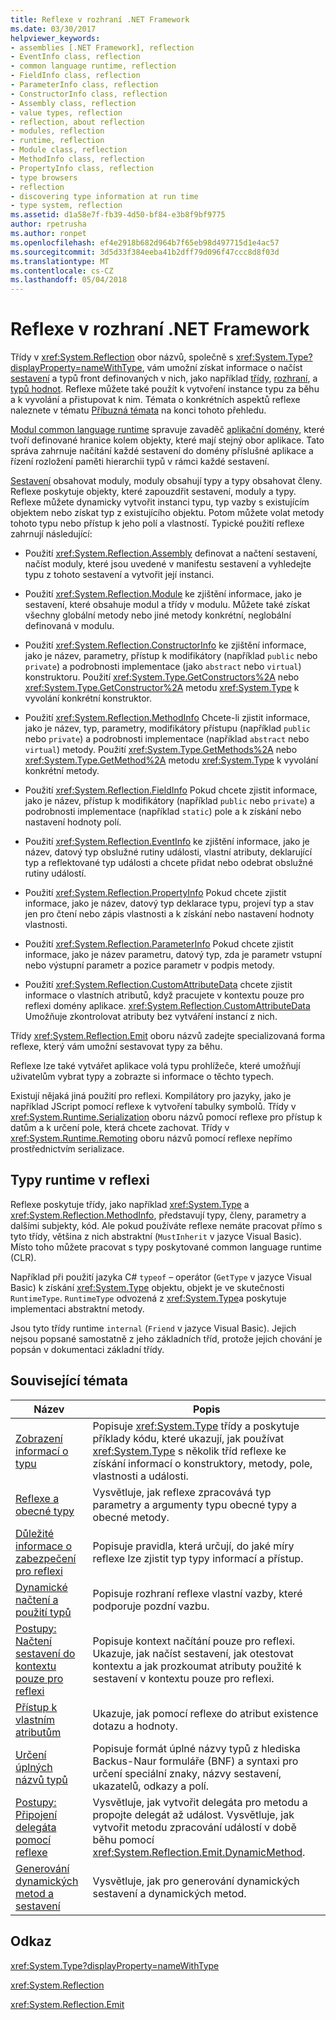 ```yaml
---
title: Reflexe v rozhraní .NET Framework
ms.date: 03/30/2017
helpviewer_keywords:
- assemblies [.NET Framework], reflection
- EventInfo class, reflection
- common language runtime, reflection
- FieldInfo class, reflection
- ParameterInfo class, reflection
- ConstructorInfo class, reflection
- Assembly class, reflection
- value types, reflection
- reflection, about reflection
- modules, reflection
- runtime, reflection
- Module class, reflection
- MethodInfo class, reflection
- PropertyInfo class, reflection
- type browsers
- reflection
- discovering type information at run time
- type system, reflection
ms.assetid: d1a58e7f-fb39-4d50-bf84-e3b8f9bf9775
author: rpetrusha
ms.author: ronpet
ms.openlocfilehash: ef4e2918b682d964b7f65eb98d497715d1e4ac57
ms.sourcegitcommit: 3d5d33f384eeba41b2dff79d096f47ccc8d8f03d
ms.translationtype: MT
ms.contentlocale: cs-CZ
ms.lasthandoff: 05/04/2018
---
```

# <a name="reflection-in-the-net-framework"></a>Reflexe v rozhraní .NET Framework
Třídy v <xref:System.Reflection> obor názvů, společně s <xref:System.Type?displayProperty=nameWithType>, vám umožní získat informace o načíst [sestavení](../../../docs/framework/app-domains/assemblies-in-the-common-language-runtime.md) a typů front definovaných v nich, jako například [třídy](http://msdn.microsoft.com/library/ad7d3561-271e-4546-82fc-e00b059f27a9), [rozhraní](http://msdn.microsoft.com/library/fd9d5975-5363-4bc9-b883-609f887895e5), a [typů hodnot](http://msdn.microsoft.com/library/c9c567f8-8ab1-4d88-834d-00f7d92418de). Reflexe můžete také použít k vytvoření instance typu za běhu a k vyvolání a přistupovat k nim. Témata o konkrétních aspektů reflexe naleznete v tématu [Příbuzná témata](#related_topics) na konci tohoto přehledu.  
  
 [Modul common language runtime](../../../docs/standard/clr.md) spravuje zavaděč [aplikační domény](../../../docs/framework/app-domains/application-domains.md), které tvoří definované hranice kolem objekty, které mají stejný obor aplikace. Tato správa zahrnuje načítání každé sestavení do domény příslušné aplikace a řízení rozložení paměti hierarchii typů v rámci každé sestavení.  
  
 [Sestavení](../../../docs/framework/app-domains/assemblies-in-the-common-language-runtime.md) obsahovat moduly, moduly obsahují typy a typy obsahovat členy. Reflexe poskytuje objekty, které zapouzdřit sestavení, moduly a typy. Reflexe můžete dynamicky vytvořit instanci typu, typ vazby s existujícím objektem nebo získat typ z existujícího objektu. Potom můžete volat metody tohoto typu nebo přístup k jeho polí a vlastností. Typické použití reflexe zahrnují následující:  
  
-   Použití <xref:System.Reflection.Assembly> definovat a načtení sestavení, načíst moduly, které jsou uvedené v manifestu sestavení a vyhledejte typu z tohoto sestavení a vytvořit její instanci.  
  
-   Použití <xref:System.Reflection.Module> ke zjištění informace, jako je sestavení, které obsahuje modul a třídy v modulu. Můžete také získat všechny globální metody nebo jiné metody konkrétní, neglobální definovaná v modulu.  
  
-   Použití <xref:System.Reflection.ConstructorInfo> ke zjištění informace, jako je název, parametry, přístup k modifikátory (například `public` nebo `private`) a podrobnosti implementace (jako `abstract` nebo `virtual`) konstruktoru. Použití <xref:System.Type.GetConstructors%2A> nebo <xref:System.Type.GetConstructor%2A> metodu <xref:System.Type> k vyvolání konkrétní konstruktor.  
  
-   Použití <xref:System.Reflection.MethodInfo> Chcete-li zjistit informace, jako je název, typ, parametry, modifikátory přístupu (například `public` nebo `private`) a podrobnosti implementace (například `abstract` nebo `virtual`) metody. Použití <xref:System.Type.GetMethods%2A> nebo <xref:System.Type.GetMethod%2A> metodu <xref:System.Type> k vyvolání konkrétní metody.  
  
-   Použití <xref:System.Reflection.FieldInfo> Pokud chcete zjistit informace, jako je název, přístup k modifikátory (například `public` nebo `private`) a podrobnosti implementace (například `static`) pole a k získání nebo nastavení hodnoty polí.  
  
-   Použití <xref:System.Reflection.EventInfo> ke zjištění informace, jako je název, datový typ obslužné rutiny události, vlastní atributy, deklarující typ a reflektované typ události a chcete přidat nebo odebrat obslužné rutiny událostí.  
  
-   Použití <xref:System.Reflection.PropertyInfo> Pokud chcete zjistit informace, jako je název, datový typ deklarace typu, projeví typ a stav jen pro čtení nebo zápis vlastnosti a k získání nebo nastavení hodnoty vlastnosti.  
  
-   Použití <xref:System.Reflection.ParameterInfo> Pokud chcete zjistit informace, jako je název parametru, datový typ, zda je parametr vstupní nebo výstupní parametr a pozice parametr v podpis metody.  
  
-   Použití <xref:System.Reflection.CustomAttributeData> chcete zjistit informace o vlastních atributů, když pracujete v kontextu pouze pro reflexi domény aplikace. <xref:System.Reflection.CustomAttributeData> Umožňuje zkontrolovat atributy bez vytváření instancí z nich.  
  
 Třídy <xref:System.Reflection.Emit> oboru názvů zadejte specializovaná forma reflexe, který vám umožní sestavovat typy za běhu.  
  
 Reflexe lze také vytvářet aplikace volá typu prohlížeče, které umožňují uživatelům vybrat typy a zobrazte si informace o těchto typech.  
  
 Existují nějaká jiná použití pro reflexi. Kompilátory pro jazyky, jako je například JScript pomocí reflexe k vytvoření tabulky symbolů. Třídy v <xref:System.Runtime.Serialization> oboru názvů pomocí reflexe pro přístup k datům a k určení pole, která chcete zachovat. Třídy v <xref:System.Runtime.Remoting> oboru názvů pomocí reflexe nepřímo prostřednictvím serializace.  
  
## <a name="runtime-types-in-reflection"></a>Typy runtime v reflexi  
 Reflexe poskytuje třídy, jako například <xref:System.Type> a <xref:System.Reflection.MethodInfo>, představují typy, členy, parametry a dalšími subjekty, kód. Ale pokud používáte reflexe nemáte pracovat přímo s tyto třídy, většina z nich abstraktní (`MustInherit` v jazyce Visual Basic). Místo toho můžete pracovat s typy poskytované common language runtime (CLR).  
  
 Například při použití jazyka C# `typeof` – operátor (`GetType` v jazyce Visual Basic) k získání <xref:System.Type> objektu, objekt je ve skutečnosti `RuntimeType`. `RuntimeType` odvozená z <xref:System.Type>a poskytuje implementaci abstraktní metody.  
  
 Jsou tyto třídy runtime `internal` (`Friend` v jazyce Visual Basic). Jejich nejsou popsané samostatně z jeho základních tříd, protože jejich chování je popsán v dokumentaci základní třídy.  
  
<a name="related_topics"></a>   
## <a name="related-topics"></a>Související témata  
  
|Název|Popis|  
|-----------|-----------------|  
|[Zobrazení informací o typu](../../../docs/framework/reflection-and-codedom/viewing-type-information.md)|Popisuje <xref:System.Type> třídy a poskytuje příklady kódu, které ukazují, jak používat <xref:System.Type> s několik tříd reflexe ke získání informací o konstruktory, metody, pole, vlastnosti a události.|  
|[Reflexe a obecné typy](../../../docs/framework/reflection-and-codedom/reflection-and-generic-types.md)|Vysvětluje, jak reflexe zpracovává typ parametry a argumenty typu obecné typy a obecné metody.|  
|[Důležité informace o zabezpečení pro reflexi](../../../docs/framework/reflection-and-codedom/security-considerations-for-reflection.md)|Popisuje pravidla, která určují, do jaké míry reflexe lze zjistit typ typy informací a přístup.|  
|[Dynamické načtení a použití typů](../../../docs/framework/reflection-and-codedom/dynamically-loading-and-using-types.md)|Popisuje rozhraní reflexe vlastní vazby, které podporuje pozdní vazbu.|  
|[Postupy: Načtení sestavení do kontextu pouze pro reflexi](../../../docs/framework/reflection-and-codedom/how-to-load-assemblies-into-the-reflection-only-context.md)|Popisuje kontext načítání pouze pro reflexi. Ukazuje, jak načíst sestavení, jak otestovat kontextu a jak prozkoumat atributy použité k sestavení v kontextu pouze pro reflexi.|  
|[Přístup k vlastním atributům](../../../docs/framework/reflection-and-codedom/accessing-custom-attributes.md)|Ukazuje, jak pomocí reflexe do atribut existence dotazu a hodnoty.|  
|[Určení úplných názvů typů](../../../docs/framework/reflection-and-codedom/specifying-fully-qualified-type-names.md)|Popisuje formát úplné názvy typů z hlediska Backus-Naur formuláře (BNF) a syntaxi pro určení speciální znaky, názvy sestavení, ukazatelů, odkazy a polí.|  
|[Postupy: Připojení delegáta pomocí reflexe](../../../docs/framework/reflection-and-codedom/how-to-hook-up-a-delegate-using-reflection.md)|Vysvětluje, jak vytvořit delegáta pro metodu a propojte delegát až událost. Vysvětluje, jak vytvořit metodu zpracování událostí v době běhu pomocí <xref:System.Reflection.Emit.DynamicMethod>.|  
|[Generování dynamických metod a sestavení](../../../docs/framework/reflection-and-codedom/emitting-dynamic-methods-and-assemblies.md)|Vysvětluje, jak pro generování dynamických sestavení a dynamických metod.|  
  
## <a name="reference"></a>Odkaz  
 <xref:System.Type?displayProperty=nameWithType>  
  
 <xref:System.Reflection>  
  
 <xref:System.Reflection.Emit>  
  
